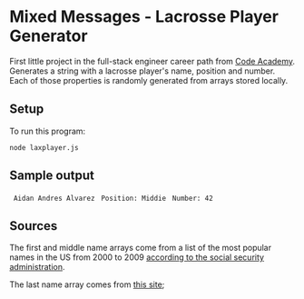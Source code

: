 # Mixed Messages - Lacrosse Player Generator
First little project in the full-stack engineer career path from [Code Academy](https://www.codecademy.com/). Generates a string with a lacrosse player's name, position and number. Each of those properties is randomly generated from arrays stored locally. 

## Setup
To run this program:

`node laxplayer.js`

## Sample output

` Aidan Andres Alvarez`
` Position: Middie`
` Number: 42`

## Sources
The first and middle name arrays come from a list of the most popular names in the US from 2000 to 2009 [according to the social security administration](https://www.ssa.gov/OACT/babynames/decades/names2000s.html).

The last name array comes from [this site](https://www.thoughtco.com/most-common-us-surnames-1422656); 